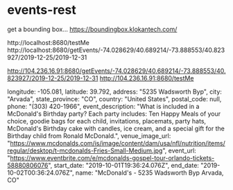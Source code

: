 # events-rest

get a bounding box...
https://boundingbox.klokantech.com/

http://localhost:8680/testMe
http://localhost:8680/getEvents/-74.028629/40.689214/-73.888553/40.823927/2019-12-25/2019-12-31

http://104.236.16.91:8680/getEvents/-74.028629/40.689214/-73.888553/40.823927/2019-12-25/2019-12-31
http://104.236.16.91:8680/testMe


longitude: -105.081,
latitude: 39.792,
address: "5235 Wadsworth Byp",
city: "Arvada",
state_province: "CO",
country: "United States",
postal_code: null,
phone: "(303) 420-1966",
event_description: "What is included in a McDonald's Birthday party? Each party includes: Ten Happy Meals of your choice, goodie bags for each child, invitations, placemats, party hats, McDonald's Birthday cake with candles, ice cream, and a special gift for the Birthday child from Ronald McDonald.",
venue_image_url: "https://www.mcdonalds.com/is/image/content/dam/usa/nfl/nutrition/items/regular/desktop/t-mcdonalds-Fries-Small-Medium.jpg",
event_url: "https://www.eventbrite.com/e/mcdonalds-gospel-tour-orlando-tickets-58880806076",
start_date: "2019-10-01T19:36:24.076Z",
end_date: "2019-10-02T00:36:24.076Z",
name: "McDonald's - 5235 Wadsworth Byp Arvada, CO"